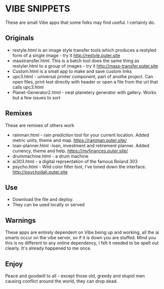 # VIBE SNIPPETS

These are small Vibe apps that some folks may find useful. I certainly do. 

## Originals
- restyle.html is an image style transfer tools which produces a restyled form of a single image - try it http://restyle.puter.site
- masstransfer.html.  This is a batch tool does the same thing as restyler.html to a group of images - try it http://mass-transfer.puter.site
- Custom.html is a small app to make and save custom links
- upc3.html - universal printer component, part of anothe project. Can open files, print test directly with header or open a file from the url that calls upc3.html
- Planet-Generator2.html - neat planetery generator with gallery. Works but a few issues to sort

## Remixes
These are remixes of others work
- rainman.html - rain prediction tool for your current location. Added metric units, theme and map. https://rainman.puter.site/
- loan-planner.html -loan, investment and retirement planner. Added currency, theme and help. https://myfinances.puter.site/
- drummachine.html - a drum machine
- ai303.html - a digital reprsentation of the famous Roland 303
- psycho.html - Wild color filter tool, I've toned down the interface. http://psychodali.puter.site

## Use

- Download the file and deploy.
- They can be used locally or served

## Warnings

These apps are entirely dependent on Vibe being up and working, all the ai smarts occur on the vibe server, so if it is down you are stuffed. Mind you this is no different to any online dependency, I felt it needed to be spelt out clearly. It's already happened to me once. 

## Enjoy

Peace and goodwill to all - except those old, greedy and stupid men causing conflict around the world, they can drop dead. 
